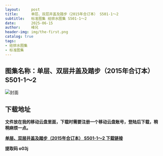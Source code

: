 ```yaml
---
layout:     post
title:      单层、双层井盖及踏步（2015年合订本） S501-1～2
subtitle:   标准图集 给排水图集 S501-1～2
date:       2025-06-15
author:     峰兄
header-img: img/the-first.png
catalog: true
tags:
- 给排水图集
- 标准图集
---
```

## 图集名称：单层、双层井盖及踏步（2015年合订本） S501-1～2
![封面](https://pic1.imgdb.cn/item/684fbdd558cb8da5c84f5043.jpg)


## 下载地址 ##
**文件放在我的移动云盘里面，下载时需要注册一个移动云盘账号，登陆后下载，稍稍麻烦一点。**  
  
[**单层、双层井盖及踏步（2015年合订本） S501-1～2 下载链接**](https://caiyun.139.com/w/i/2nQQTAL780r8u)


**提取码 o03j**

